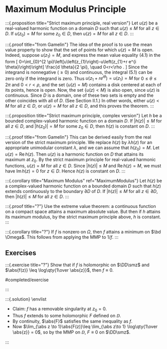 # Maximum Modulus Principle

:::{.proposition title="Strict maximum principle, real version"}
Let $u(z)$ be a real-valued harmonic function on a domain $D$ such that $u(z) \leq M$ for all $z \in D$. 
If $u\left(z_{0}\right)=M$ for some $z_{0} \in D$, then $u(z)=M$ for all $z \in D$.
:::

:::{.proof title="from Gamelin"}
The idea of the proof is to use the mean value property to show that the set of points for which $u(z)=M$ is open. Indeed, suppose $u\left(z_{1}\right)=M$, and express the mean value equality (4.1) in the form
\[
0=\int_{0}^{2 \pi}\left[u\left(z_{1}\right)-u\left(z_{1}+r e^{i \theta}\right)\right] \frac{d \theta}{2 \pi}, \quad 0<r<\rho .
\]
Since the integrand is nonnegative $(\geq 0)$ and continuous, the integral (5.1) can be zero only if the integrand is zero. Thus $u\left(z_{1}+r e^{i \theta}\right)=u\left(z_{1}\right)=M$ for $0 \leq \theta \leq 2 \pi$ and $0<r<\rho$, and the set $\{u(z)=M\}$ contains a disk centered at each of its points, hence is open. Now, the set $\{u(z)<M\}$ is also open, since $u(z)$ is continuous. Since $D$ is a domain, one of these two sets is empty and the other coincides with all of $D$. (See Section II.1.) In other words, either $u(z)<M$ for all $z \in D$, or $u(z)=M$ for all $z \in D$, and this proves the theorem.
:::

:::{.proposition title="Strict maximum principle, complex version"}
Let $h$ be a bounded complex-valued harmonic function on a domain $D$. If $|h(z)| \leq M$ for all $z \in D$, and $\left|h\left(z_{0}\right)\right|=M$ for some $z_{0} \in D$, then $h(z)$ is constant on $D$.
:::

:::{.proof title="from Gamelin"}
This can be derived easily from the real version of the strict maximum principle. We replace $h(z)$ by $\lambda h(z)$ for an appropriate unimodular constant $\lambda$, and we can assume that $h\left(z_{0}\right)=M$. Let $u(z)=\operatorname{Re} h(z)$. Then $u(z)$ is a harmonic function on $D$ that attains its maximum at $z_{0}$. By the strict maximum principle for real-valued harmonic functions, $u(z)=M$ for all $z \in D$. Since $|h(z)| \leq M$ and $\operatorname{Re} h(z)=M$, we must have $\operatorname{Im} h(z)=0$ for $z \in D$. Hence $h(z)$ is constant on $D$.
:::

:::{.corollary title="Maximum Modulus" ref="MaximumModulus"}
Let $h(z)$ be a complex-valued harmonic function on a bounded domain $D$ such that $h(z)$ extends continuously to the boundary $\partial D$ of $D .$ If $|h(z)| \leq M$ for all $z \in \partial D$, then $|h(z)| \leq M$ for all $z \in D$.
:::

:::{.proof title="?"}
Use the extreme value theorem: a continuous function on a compact space attains a maximum absolute value.
But then if $h$ attains its maximum modulus, by the strict maximum principle above, $h$ is constant.
:::

:::{.corollary title="?"}
If $f$ is nonzero on $\Omega$, then $f$ attains a minimum on $\bd \Omega$.
This follows from applying the MMP to $1/f$.
:::

## Exercises

:::{.exercise title="?"}
Show that if $f$ is holomorphic on $\DD\smz$ and $\abs{f(z)} \leq \log\qty{1\over \abs{z}}$, then $f\equiv 0$.

#completed/exercise

:::

:::{.solution}
\envlist

- Claim: $f$ has a removable singularity at $z_0=0$.
- Thus $f$ extends to some holomorphic $F$ defined on $\DD$.
- By continuity, $\abs{F}$ satisfies the same inequality as $f$.
- Now $\lim_{\abs z \to 1}\abs{F(z)}\leq \lim_{\abs z\to 1} \log\qty{1\over \abs{z}} = 0$, so by the MMP on $\DD$, $F\equiv 0$ on $\DD\smz$.

:::



